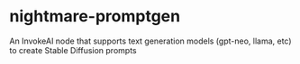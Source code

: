 # nightmare-promptgen
An InvokeAI node that supports text generation models (gpt-neo, llama, etc) to create Stable Diffusion prompts
